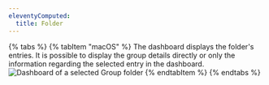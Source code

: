 ```yaml
---
eleventyComputed:
  title: Folder
---
```

{% tabs %}
{% tabItem "macOS" %}
The dashboard displays the folder's entries. It is possible to display the group details directly or only the information regarding the selected entry in the dashboard.  
![Dashboard of a selected Group folder](https://webdevolutions.azureedge.net/docs/en/rdm/mac/clip10178.png)
{% endtabItem %}
{% endtabs %}